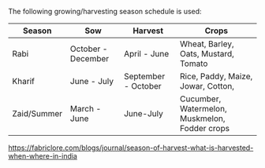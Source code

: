The following growing/harvesting season schedule is used:


| Season      | Sow                |Harvest              | Crops                                         |
| ------------|--------------------|---------------------|-----------------------------------------------|
| Rabi        | October - December | April - June        | Wheat, Barley, Oats, Mustard, Tomato          |
| Kharif      | June - July        | September - October | Rice, Paddy, Maize, Jowar, Cotton,            |
| Zaid/Summer | March - June       | June-July            | Cucumber, Watermelon, Muskmelon, Fodder crops |


https://fabriclore.com/blogs/journal/season-of-harvest-what-is-harvested-when-where-in-india